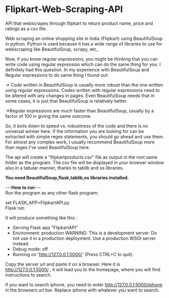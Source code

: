 # Flipkart-Web-Scraping-API
API that webscrapes through flipkart to return product name, price and ratings as a csv file.

Web scraping an online shopping site in India (Flipkart) using BeautifulSoup in python.
Python is used because it has a wide range of libraries to use for webscraping like BeautifulSoup, scrapy, etc,.

Now, if you know regular expressions, you might be thinking that you can write code using regular expression which can do the same thing for you. I definitely had this question. In my experience with BeautifulSoup and Regular expressions to do same thing I found out:

-> Code written in BeautifulSoup is usually more robust than the one written using regular expressions. Codes written with regular expressions need to be altered with any changes in pages. Even BeautifulSoup needs that in some cases, it is just that BeautifulSoup is relatively better.

->Regular expressions are much faster than BeautifulSoup, usually by a factor of 100 in giving the same outcome.

So, it boils down to speed vs. robustness of the code and there is no universal winner here. If the information you are looking for can be extracted with simple regex statements, you should go ahead and use them. For almost any complex work, I usually recommend BeautifulSoup more than regex.I've used BeautifulSoup here.

The api will create a "flipkartproducts.csv" file as output in the root same folder as the program. The csv file will be displayed in your browser window also in a tabular manner, thanks to tablib and os libraries.

**You need BeautifulSoup,flask,tablib,os libraries installed.**


---**How to run**---     
Run the program as any other flask program:

set FLASK_APP=FlipkartAPI.py   
Flask run

It will produce something like this : 
 * Serving Flask app "FlipkartAPI"
 * Environment: production
   WARNING: This is a development server. Do not use it in a production deployment.
   Use a production WSGI server instead.
 * Debug mode: off
 * Running on 'http://127.0.0.1:5000/' (Press CTRL+C to quit)
 
Copy the server url and paste it on a browser. Here it is http://127.0.0.1:5000/ ,
it will lead you to the homepage, where you will find instructions to search.

if you want to search iphone, you need to enter http://127.0.0.1:5000/iphone in the browsers url bar.
Replace iphone with whatever you want to search.
